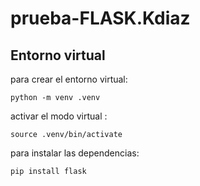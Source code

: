 # prueba-FLASK.Kdiaz

## Entorno virtual

para crear  el entorno virtual:
```
python -m venv .venv

```
activar el modo virtual :
```
source .venv/bin/activate

```
para instalar las dependencias:
```
pip install flask

```